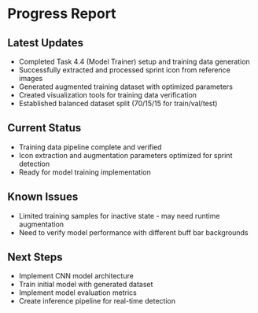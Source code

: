 # Progress Report

## Latest Updates
- Completed Task 4.4 (Model Trainer) setup and training data generation
- Successfully extracted and processed sprint icon from reference images
- Generated augmented training dataset with optimized parameters
- Created visualization tools for training data verification
- Established balanced dataset split (70/15/15 for train/val/test)

## Current Status
- Training data pipeline complete and verified
- Icon extraction and augmentation parameters optimized for sprint detection
- Ready for model training implementation

## Known Issues
- Limited training samples for inactive state - may need runtime augmentation
- Need to verify model performance with different buff bar backgrounds

## Next Steps
- Implement CNN model architecture
- Train initial model with generated dataset
- Implement model evaluation metrics
- Create inference pipeline for real-time detection 